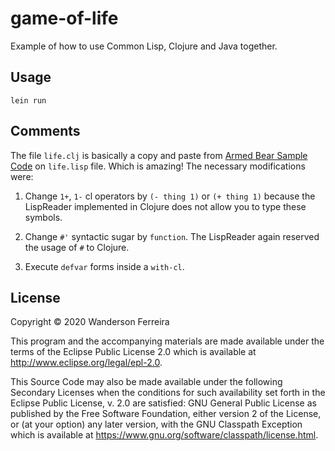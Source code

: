 # game-of-life

Example of how to use Common Lisp, Clojure and Java together.

## Usage

``` shell
lein run
```

## Comments

The file `life.clj` is basically a copy and paste from [Armed Bear
Sample
Code](https://common-lisp.net/project/armedbear/doc/abcl-user.html) on
`life.lisp` file. Which is amazing! The necessary modifications were:


1. Change `1+`, `1-` cl operators by `(- thing 1)` or `(+ thing 1)`
because the LispReader implemented in Clojure does not allow you to
type these symbols.

2. Change `#'` syntactic sugar by `function`. The LispReader again
reserved the usage of `#` to Clojure.

3. Execute `defvar` forms inside a `with-cl`.


## License

Copyright © 2020 Wanderson Ferreira

This program and the accompanying materials are made available under the
terms of the Eclipse Public License 2.0 which is available at
http://www.eclipse.org/legal/epl-2.0.

This Source Code may also be made available under the following Secondary
Licenses when the conditions for such availability set forth in the Eclipse
Public License, v. 2.0 are satisfied: GNU General Public License as published by
the Free Software Foundation, either version 2 of the License, or (at your
option) any later version, with the GNU Classpath Exception which is available
at https://www.gnu.org/software/classpath/license.html.
